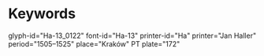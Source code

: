 # Keywords
glyph-id="Ha-13_0122"
font-id="Ha-13"
printer-id="Ha"
printer="Jan Haller"
period="1505–1525"
place="Kraków"
PT plate="172"
